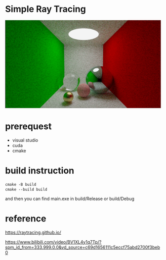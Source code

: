 # Simple Ray Tracing
![](./img.png)
# prerequest
- visual studio
- cuda
- cmake
# build instruction
~~~
cmake -B build
cmake --build build
~~~
and then you can find main.exe in build/Release or build/Debug
# reference
https://raytracing.github.io/

https://www.bilibili.com/video/BV1XL4y1q7Tp/?spm_id_from=333.999.0.0&vd_source=c69d1656111c5eccf75abd2700f3beb0
